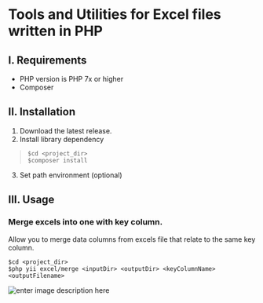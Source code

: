 # Tools and Utilities for Excel files written in PHP

## I. Requirements

 - PHP version is PHP 7x or higher
 - Composer

## II. Installation

 1. Download the latest release.
 2. Install library dependency
>     $cd <project_dir>
>     $composer install
3. Set path environment (optional)

## III. Usage

### Merge excels into one with key column.

Allow you to merge data columns from excels file that relate to the same key column.

    $cd <project_dir>
    $php yii excel/merge <inputDir> <outputDir> <keyColumnName> <outputFilename>

![enter image description here](https://lh3.googleusercontent.com/pw/ACtC-3cftpbE7hyBknynAcCcdCOGCiSPkX-k62TMgg5zcVy1QfAMOxj8QdxXuiTf7rVgpgEN7fEVyR8GxI-1039udl4gc-tI7lB3N-XxvudBa2J5Ixawgh9J9iQa5pUCA1BSdtPMkQvyc_1cyTX5vibQ6I1M=w1330-h371-no?authuser=0)



